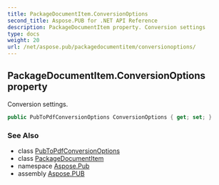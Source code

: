 ```yaml
---
title: PackageDocumentItem.ConversionOptions
second_title: Aspose.PUB for .NET API Reference
description: PackageDocumentItem property. Conversion settings
type: docs
weight: 20
url: /net/aspose.pub/packagedocumentitem/conversionoptions/
---
```

## PackageDocumentItem.ConversionOptions property

Conversion settings.

```csharp
public PubToPdfConversionOptions ConversionOptions { get; set; }
```

### See Also

* class [PubToPdfConversionOptions](../../pubtopdfconversionoptions/)
* class [PackageDocumentItem](../)
* namespace [Aspose.Pub](../../packagedocumentitem/)
* assembly [Aspose.PUB](../../../)


